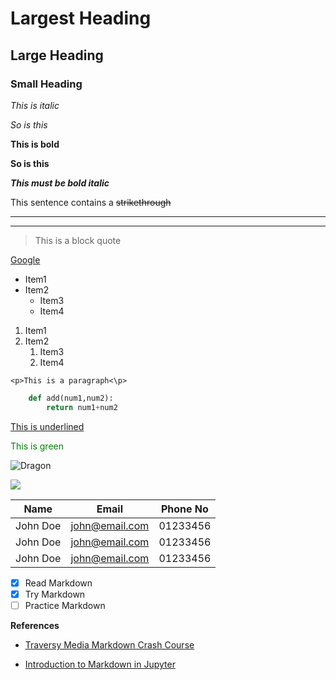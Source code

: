 <!---Common Markdown Commands --->

<!---Headings--->

# Largest Heading
## Large Heading
### Small Heading

<!---Italic--->
*This is italic*

_So is this_


<!---Bold--->

**This is bold**

__So is this__

**_This must be bold italic_** 



<!---Strikethrough--->

This sentence contains a ~~strikethrough~~

<!---Seperator--->

___

***

<!---Block Quotes--->

>This is a block quote

<!---Links--->

[Google](https://www.google.com)

<!---Lists--->

* Item1
* Item2
    * Item3
    * Item4

1. Item1
1. Item2
    1. Item3
    2. Item4


<!---Code blocks--->

`<p>This is a paragraph<\p>` 

```python
    def add(num1,num2):
        return num1+num2
```

<!---Underline works in Colab--->
<u> This is underlined </u>
<!---Font Color works in Colab--->
<font color= 'green'> This is green </font>

<!---Images--->
![Dragon](https://upload.wikimedia.org/wikipedia/commons/thumb/7/7d/Crew_Dragon_at_the_ISS_for_Demo_Mission_1_%28cropped%29.jpg/320px-Crew_Dragon_at_the_ISS_for_Demo_Mission_1_%28cropped%29.jpg)

<img src=https://markdown-here.com/img/icon256.png>


<!---Tables--->
|Name        |Email           |Phone No  |
|:----------:|:--------------:|:--------:|
|John Doe    |john@email.com  |01233456  |
|John Doe    |john@email.com  |01233456  |
|John Doe    |john@email.com  |01233456  |


<!---Task List-works in GitHub--->
* [x] Read Markdown
* [x] Try Markdown
* [ ] Practice Markdown

**References**

* [Traversy Media Markdown Crash Course](https://www.youtube.com/watch?v=HUBNt18RFbo)

* [Introduction to Markdown in Jupyter](https://www.youtube.com/watch?v=jBCB23pQeIA)



